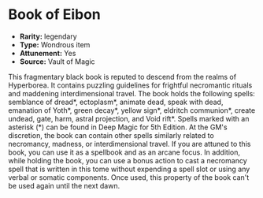 
# Book of Eibon

* **Rarity:** legendary
* **Type:** Wondrous item
* **Attunement:** Yes
* **Source:** Vault of Magic


This fragmentary black book is reputed to descend from the realms of Hyperborea. It contains puzzling guidelines for frightful necromantic rituals and maddening interdimensional travel. The book holds the following spells: semblance of dread*, ectoplasm*, animate dead, speak with dead, emanation of Yoth*, green decay*, yellow sign*, eldritch communion*, create undead, gate, harm, astral projection, and Void rift*. Spells marked with an asterisk (*) can be found in Deep Magic for 5th Edition. At the GM's discretion, the book can contain other spells similarly related to necromancy, madness, or interdimensional travel. If you are attuned to this book, you can use it as a spellbook and as an arcane focus. In addition, while holding the book, you can use a bonus action to cast a necromancy spell that is written in this tome without expending a spell slot or using any verbal or somatic components. Once used, this property of the book can't be used again until the next dawn.
